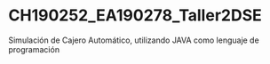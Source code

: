 # CH190252_EA190278_Taller2DSE

Simulación de Cajero Automático, utilizando JAVA como lenguaje de programación
